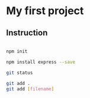 # My first project

## Instruction

```bash

npm init

npm install express --save
```

```bash
git status

git add .
git add [filename]
```